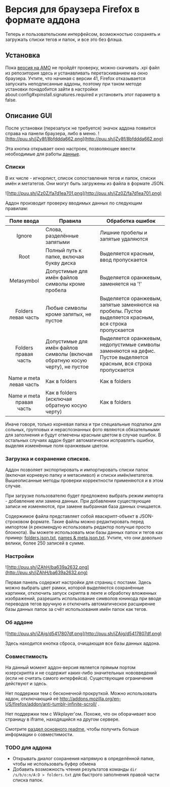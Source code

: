 # Версия для браузера Firefox в формате аддона

Теперь и пользовательским интерфейсом, возможностью сохранять и загружать списки тегов и папок, и все это без флэша.

## Установка

Пока [версия на AMO](https://addons.mozilla.org/en-US/firefox/addon/tumblr-image-sorter/) не пройдёт проверку, можно скачивать .xpi файл из репозитория здесь и устанавливать перетаскиванием на окно браузера. Учтите, что начиная с версии 41, Firefox отказывается запускать неподписанные аддоны, поэтому при таком методе установки понадобится зайти в настройки about:config#xpinstall.signatures.required и установить этот параметр в false.

## Описание GUI

После установки (перезапуск не требуется) значок аддона появится справа на панели браузера, либо в меню.
  ![http://puu.sh/jZy8f/8bfddda662.png](http://puu.sh/jZy8f/8bfddda662.png)  
  
Эта кнопка открывает окно настроек, позволяющее ввести необходимые для работы [данные](https://github.com/Seedmanc/Tumblr-image-sorter/blob/master/README.rus.md#%D0%9D%D0%B5%D0%BE%D0%B1%D1%85%D0%BE%D0%B4%D0%B8%D0%BC%D1%8B%D0%B5-%D0%B4%D0%B0%D0%BD%D0%BD%D1%8B%D0%B5).

### Списки

В их числе - игнорлист, список сопоставления тегов и папок, списки имён и метатегов. Они могут быть загружены из файла в формате JSON.

![http://puu.sh/jZz0Z/fa7d1ea701.png](http://puu.sh/jZz0Z/fa7d1ea701.png)

Аддон производит проверку вводимых данных по следующим правилам:

|Поле ввода  |Правила| Обработка ошибок | 
|:-:          |---  |---              |
|Ignore|Слова, разделённые запятыми|Лишние пробелы и запятые удаляются|
|Root| Полный путь к папке, включая букву диска |Выделяется красным, ввод пропускается|  
|Metasymbol|Допустимые для имён файлов символы кроме пробела| Выделяется оранжевым, заменяется на '!'|
|Folders левая часть| Любые символы кроме запятых, не пустое| Выделяется оранжевым, запятые заменяются на пробелы. Пустое выделяется красным, вся строка пропускается |
|Folders правая часть|Допустимые для имён файлов символы (включая обратную косую черту), не пустое|Выделяется оранжевым, недопустимые символы заменяются на дефис. Пустое выделяется красным, вся строка пропускается|
|Name и meta левая часть|Как в folders|Как в folders|
|Name и meta правая часть|Как в folders (исключая обратную косую черту)|Как в folders|

Иначе говоря, только корневая папка и три специальные подпапки для сольных, групповых и нераспознанных фото являются обязательными для заполнения и будут отмечены красным цветом в случае ошибок. В остальных случаях аддон будет автоматически исправлять ошибки, выделяя изменённые поля оранжевым цветом.

### Загрузка и сохранение списков.

Аддон позволяет экспортировать и импортировать списки папок (включая корневую папку и метасимвол) и списки имён/метатегов. Вышеописанные методы проверки корректности применяются и в этом случае.

При загрузке пользователю будет предложено выбрать режим импорта - добавление или замена данных. При добавлении существующие  записи не изменяются, при замене выбранная база данных очищается.

  Содержимое файла представляет собой яваскрипт-объект в JSON-строковом формате. Такие файлы можно редактировать перед импортом (я рекомендую использовать редактор получше просто блокнота). Вы можете использовать мои базы данных папок и тегов как пример: [folders.json.txt](https://github.com/Seedmanc/Tumblr-image-sorter/blob/master/!Firefox%20addon/folders.json.txt), [names & meta.json.txt](https://github.com/Seedmanc/Tumblr-image-sorter/blob/master/names%20%26%20meta.json.txt). Учтите, что они довольно велики, более 250 записей в сумме.

### Настройки

![http://puu.sh/jZAhH/ba639a2632.png](http://puu.sh/jZAhH/ba639a2632.png)

Первая панель содержит настройки для страниц с постами. Здесь можно выбрать цвет рамки, которой выделяются сохранённые картинки, отключить запуск скрипта в ленте и обработку вложенных изображений, разрешить использование символов юникода при вводе переводов тегов вручную и отключить автоматическое расширение базы данных папок за счёт использования имён папок как тегов.

### Об аддоне

![http://puu.sh/jZAjg/d5417807df.png](http://puu.sh/jZAjg/d5417807df.png)

Здесь находится кнопка сброса, очищающая все базы данных аддона.

### Совместимость

На данный момент аддон-версия является прямым портом юзерскрипта и не содержит каких-либо значительных нововведений (если не считать самого интерфейса). Существующие ограничения действуют и здесь.

Нет поддержки тем с бесконечной прокруткой. Можно использовать аддон, отключающий её http://addons.mozilla.org/en-US/firefox/addon/anti-tumblr-infinite-scroll/ .

Нет поддержки тем с Wikplayer'ом. Похоже, что он оборачивает всю страницу в iframe, находящийся на другом сервере.

Смотрите [раздел основного readme](https://github.com/Seedmanc/Tumblr-image-sorter/blob/master/README.rus.md#%D0%A1%D0%BE%D0%B2%D0%BC%D0%B5%D1%81%D1%82%D0%B8%D0%BC%D0%BE%D1%81%D1%82%D1%8C), чтобы получить больше информации о совместимости.

### TODO для аддона

* Открывать диалог сохранения напрямую в определённой папке, чтобы не использовать буфер обмена
* Добавить возможность чтения результатов команды `dir /s/b/o:n/A:D > folders.txt` для быстрого заполнения правой части списка папок.
